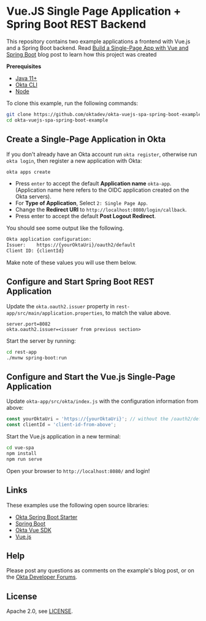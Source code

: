 # Vue.JS Single Page Application + Spring Boot REST Backend

This repository contains two example applications a frontend with Vue.js and a Spring Boot backend. Read [Build a Single-Page App with Vue and Spring Boot][blog] blog post to learn how this project was created

**Prerequisites**

- [Java 11+](https://sdkman.io/)
- [Okta CLI](https://cli.okta.com)
- [Node](https://nodejs.org/en/download/)

To clone this example, run the following commands:

```bash
git clone https://github.com/oktadev/okta-vuejs-spa-spring-boot-example.git
cd okta-vuejs-spa-spring-boot-example
```

## Create a Single-Page Application in Okta

If you don't already have an Okta account run `okta register`, otherwise run `okta login`, then register a new application with Okta:

```bash
okta apps create
```

- Press `enter` to accept the default **Application name** `okta-app`. (Application name here refers to the OIDC application created on the Okta servers).
- For **Type of Application**, Select `2: Single Page App`.
- Change the **Redirect URI** to `http://localhost:8080/login/callback`.
- Press enter to accept the default **Post Logout Redirect**.

You should see some output like the following.

```txt
Okta application configuration:
Issuer:    https://{yourOktaUri}/oauth2/default
Client ID: {clientId}
```

Make note of these values you will use them below.

## Configure and Start Spring Boot REST Application

Update the `okta.oauth2.issuer` property in `rest-app/src/main/application.properties`, to match the value above.

```properties
server.port=8082
okta.oauth2.issuer=<issuer from previous section>
```

Start the server by running:

```bash
cd rest-app
./mvnw spring-boot:run
```

## Configure and Start the Vue.js Single-Page Application

Update `okta-app/src/okta/index.js` with the configuration information from above:

```js
const yourOktaUri = 'https://{yourOktaUri}'; // without the /oauth2/default path
const clientId = 'client-id-from-above';
```

Start the Vue.js application in a new terminal:

```bash
cd vue-spa
npm install
npm run serve
```

Open your browser to `http://localhost:8080/` and login!

## Links

These examples use the following open source libraries:

* [Okta Spring Boot Starter](https://github.com/okta/okta-spring-boot)
* [Spring Boot](https://spring.io/projects/spring-boot)
* [Okta Vue SDK](https://github.com/okta/okta-vue)
* [Vue.js](https://vuejs.org/)

## Help

Please post any questions as comments on the example's blog post, or on the [Okta Developer Forums](https://devforum.okta.com/).

## License

Apache 2.0, see [LICENSE](LICENSE).

[blog]: https://developer.okta.com/blog/2021/10/04/spring-boot-spa

